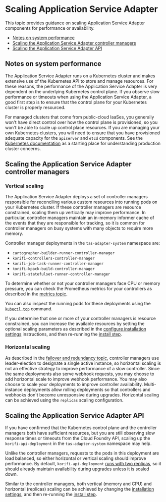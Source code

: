 # Scaling Application Service Adapter

This topic provides guidance on scaling Application Service Adapter components
for performance or availability.

* [Notes on system performance](#system-performance)
* [Scaling the Application Service Adapter controller managers](#controllers)
* [Scaling the Application Service Adapter API](#api)

## <a id="system-performance"></a>Notes on system performance

The Application Service Adapter runs on a Kubernetes cluster and makes
extensive use of the Kubernetes API to store and manage resources. For these
reasons, the performance of the Application Service Adapter is very dependent on
the underlying Kubernetes control plane. If you observe slow performance or
timeouts when using the Application Service Adapter, a good first step is to
ensure that the control plane for your Kubernetes cluster is properly resourced.

For managed clusters that come from public-cloud IaaSes, you generally won't
have direct control over how the control plane is provisioned, so you won't be
able to scale up control place resources. If you are managing your own
Kubernetes clusters, you will need to ensure that you have provisioned adequate
capacity for the `apiserver` and `etcd` components. See the [Kubernetes
documentation](https://kubernetes.io/docs/setup/production-environment/) as a
starting place for understanding production cluster concerns.

## <a id="controllers"></a>Scaling the Application Service Adapter controller managers

### Vertical scaling
The Application Service Adapter deploys a set of controller managers responsible
for reconciling various custom resources into running pods on your Kubernetes
cluster. If these controller managers are resource constrained, scaling them up
vertically may improve performance. In particular, controller managers maintain an in-memory
informer cache of the events that they are responsible for tracking, so it is
common for controller managers on busy systems with many objects to require more
memory.

Controller manager deployments in the `tas-adapter-system` namespace are:

- `cartographer-builder-runner-controller-manager`
- `korifi-controllers-controller-manager`
- `korifi-job-task-runner-controller-manager`
- `korifi-kpack-build-controller-manager`
- `korifi-statefulset-runner-controller-manager`

To determine whether or not your controller managers face CPU or memory
pressure, you can check the Prometheus metrics for your controllers as described
in the [metrics topic](logging-and-metrics.md#metrics).

You can also inspect the running pods for these deployments using the [`kubectl
top`](https://kubernetes.io/docs/reference/generated/kubectl/kubectl-commands#top)
command.

If you determine that one or more of your controller managers is resource
constrained, you can increase the available resources by setting the optional
scaling parameters as described in the [configure installation
settings](install.md#configure-installation-settings) instructions, and then
re-running the [install step](install.md#install-adapter).

### Horizontal scaling

As described in the [failover and redundancy
topic](failover-and-redundancy.md#controllers), controller managers use
leader-election to designate a single active instance, so horizontal scaling is
not an effective strategy to improve performance of a slow controller. Since the
same deployments also serve webhook requests, you may choose to add horizontal scale
to improve webhook performance. You may also choose to scale your
deployments to improve controller availability. Multi-instance deployments
allow rolling deployments so that controllers and webhooks don't become
unresponsive during upgrades. Horizontal scaling can be achieved using the
`replicas` scaling configuration.

## <a id="api"></a>Scaling the Application Service Adapter API

If you have confirmed that the Kubernetes control plane and the controller
managers both have sufficient resources, but you are still observing slow
response times or timeouts from the Cloud Foundry API, scaling up the
`korifi-api-deployment` in the `tas-adapter-system` namespace may help.

Unlike the controller managers, requests to the pods in this deployment are load
balanced, so either horizontal or vertical scaling should improve performance.
By default, `korifi-api-deployment` [runs with two
replicas](failover-and-redundancy.md#cloud-foundry-api), so it should already
maintain availability during upgrades unless it is scaled down.

Similar to the controller managers, both vertical (memory and CPU) and
horizontal (replicas) scaling can be achieved by changing the [installation
settings](install.md#configure-installation-settings), and then
re-running the [install step](install.md#install-adapter).
